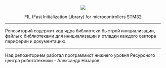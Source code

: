
<p align="center"> 
<img src="https://user-images.githubusercontent.com/91759086/190248272-6e622869-dba0-4c8b-a67d-8fcf819c2611.jpeg">
</p>
<p align="center"> 
FIL (Fast Initialization Library) for microcontrollers STM32 
</p>

______________________________________________________________________________________________________________________________________________________

Репозиторий содержит код ядра библиотеки быстрой инициализации, файлы с библиотеками для инициализации и отладки каждого сектора периферии и документацию.
______________________________________________________________________________________________________________________________________________________

Над репозиторием работал программист нижнего уровня Ресурсного центра робототехники - Александр Назаров 
